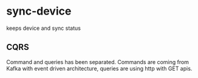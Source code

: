 # sync-device

keeps device and sync status

## CQRS
 Command and queries has been separated. Commands are coming from Kafka with event driven architecture, queries are using http with GET apis.